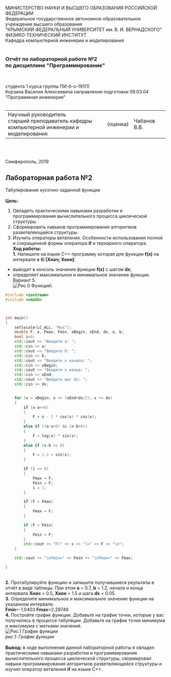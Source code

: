МИНИСТЕРСТВО НАУКИ  И ВЫСШЕГО ОБРАЗОВАНИЯ РОССИЙСКОЙ ФЕДЕРАЦИИ  
Федеральное государственное автономное образовательное учреждение высшего образования  
"КРЫМСКИЙ ФЕДЕРАЛЬНЫЙ УНИВЕРСИТЕТ им. В. И. ВЕРНАДСКОГО"  
ФИЗИКО-ТЕХНИЧЕСКИЙ ИНСТИТУТ  
Кафедра компьютерной инженерии и моделирования
<br/><br/>

### Отчёт по лабораторной работе №2<br/> по дисциплине "Программирование"
<br/>

студента 1 курса группы ПИ-б-о-191(1)  
Корзина Василия Алексеевича
направления подготовки 09.03.04 "Программная инженерия"  
<br/>

<table>
<tr><td>Научный руководитель<br/> старший преподаватель кафедры<br/> компьютерной инженерии и моделирования</td>
<td>(оценка)</td>
<td>Чабанов В.В.</td>
</tr>
</table>
<br/><br/>

Симферополь, 2019

## Лабораторная работа №2
Табулирование кусочно-заданной функции\
\
**Цель:** 
1. Овладеть практическими навыками разработки и программирования вычислительного процесса циклической структуры.
2. Сформировать навыков программирования алгоритмов разветвляющейся структуры.
3. Изучить операторы ветвления. Особенности использования полной и сокращенной формы оператора **if** и тернарного оператора.
\
**Ход работы:**\
**1\.** Напишите на языке С++ программу которая для функции **f(x)** на интервале **x ∈ [Xнач; Xкон]**:
* выводит в консоль значения функции **f(x)** с шагом **dx**;
* определяет максимальное и минимальное значение функции.\
Вариант 5.\
![Рис.0 Функция](https://raw.githubusercontent.com/GachiGucciGhoul/Laboratory_works/master/lab2/Images_for_lab2/formula.PNG)\

```C++
#include <iostream>
#include <cmath>



int main()
{
	setlocale(LC_ALL, "Rus");
	double F, x, Fmax, Fmin, xBegin, xEnd, dx, a, b;
	bool i=0;
	std::cout << "Введите a: ";
	std::cin >> a;
	std::cout << "Введите b: ";
	std::cin >> b;
	std::cout << "Введите x начала: ";
	std::cin >> xBegin;
	std::cout << "Введите x конца: ";
	std::cin >> xEnd;
	std::cout << "Введите шаг dx: ";
	std::cin >> dx;


	for (x = xBegin; x <= (xEnd+dx/2); x += dx)
	{
		if (x-a<=0)
		{
			F = x - 2 * cos(x) * cos(x);
		}
		else if ((a-x<0) && (x-b<0))
		{
			F = log(x) * sin(x);
		}
		else if (x-b >= 0)
		{
			F = 1.3 + sin(x);
		}

		if (i == 0)
		{
			Fmax = F;
			Fmin = F;
			i = 1;
		}

		if (F > Fmax)
		{
			Fmax = F;
		}

		if (F < Fmin)
		{
			Fmin = F;
		}
		std::cout << "F(" << x << ")=" << F << "\n";
	}

	std::cout << "\nFmin=" << Fmin << "\nFmax=" << Fmax;

}

```
\
**2\.** Протабулируйте функцию и запишите получившиеся реультаты в отчёт в виде таблицы.
При этом **a** = 0.7, **b** = 1.2, начала и конца интервала **Xнач** = 0.5, **Xкон** = 1.5 и шага **dx** = 0.05.\
**3\.** Определите минимальное и максимальное значение функции на указанном интервале.\
**Fmin**=-1.0403  **Fmax**=2.29749\
**4\.** Постройте график функции. Добавьте на график точки, которые у вас получились в процессе табуляции.
Добавьте на график точки минимума и максимума с метками значений.\
![Рис.1 График функции](https://raw.githubusercontent.com/GachiGucciGhoul/Laboratory_works/master/lab2/Images_for_lab2/1.jpg)\
*рис.1: График функции*\
\
**Вывод:** в ходе выполнения данной лабораторной работы я овладел практическими навыками разработки и программирования вычислительного процесса циклической структуры,
свормировал навыки программирования алгоритмов разветвляющейся структуры и изучил оператор ветвления **if** на языке C++.


